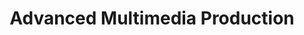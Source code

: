 ---
title: Advanced Multimedia Production
number: COMM 481
academic-home: Comm
course-type: [Additional]
description:  
bulletin-link: http://bulletins.psu.edu/undergrad/courses/c/comm/481
pathway-list: [Video Production]
---